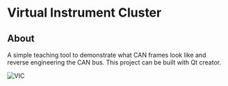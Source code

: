 # Virtual Instrument Cluster

## About

A simple teaching tool to demonstrate what CAN frames look like and reverse engineering the CAN bus. This project can be built with Qt creator.

![VIC](https://user-images.githubusercontent.com/22214754/136681468-4255d51f-7abf-49de-8159-b6ea7213ec28.gif)
